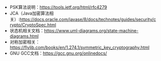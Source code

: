 - PSK算法说明：https://tools.ietf.org/html/rfc4279
- JCA（Java加密算法相关）:https://docs.oracle.com/javase/8/docs/technotes/guides/security/crypto/CryptoSpec.html
- 状态机相关文档：https://www.uml-diagrams.org/state-machine-diagrams.html
- 对称加密相关：https://flylib.com/books/en/1.274.1/symmetric_key_cryptography.html
- GNU GCC文档：https://gcc.gnu.org/onlinedocs/